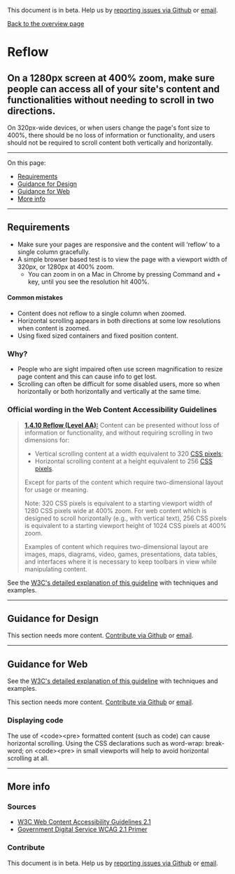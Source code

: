This document is in beta. Help us by [reporting issues via Github](https://github.com/jfhector/accessibility-guidelines) or [email](mailto:jeanfrancois.hector@googlemail.com).

[Back to the overview page](./../index.html)

# Reflow

## On a 1280px screen at 400% zoom, make sure people can access all of your site's content and functionalities without needing to scroll in two directions.

On 320px-wide devices, or when users change the page's font size to 400%, there should be no loss of information or functionality, and users should not be required to scroll content both vertically and horizontally.

---

On this page:

- [Requirements](#requirements)
- [Guidance for Design](#guidance-for-design)
- [Guidance for Web](#guidance-for-web)
- [More info](#more-info)

---

## Requirements

- Make sure your pages are responsive and the content will ‘reflow’ to a single column gracefully.
- A simple browser based test is to view the page with a viewport width of 320px, or 1280px at 400% zoom.
  - You can zoom in on a Mac in Chrome by pressing Command and + key, until you see the resolution hit 400%.

#### Common mistakes

- Content does not reflow to a single column when zoomed.
- Horizontal scrolling appears in both directions at some low resolutions when content is zoomed.
- Using fixed sized containers and fixed position content.

### Why?

- People who are sight impaired often use screen magnification to resize page content and this can cause info to get lost.
- Scrolling can often be difficult for some disabled users, more so when horizontally or both horizontally and vertically at the same time.

### Official wording in the Web Content Accessibility Guidelines

> [**1.4.10 Reflow (Level AA):**](https://www.w3.org/WAI/WCAG21/Understanding/reflow.html) Content can be presented without loss of information or functionality, and without requiring scrolling in two dimensions for:
>
> - Vertical scrolling content at a width equivalent to 320 [CSS pixels](https://www.w3.org/WAI/WCAG21/Understanding/reflow.html#dfn-css-pixel);
> - Horizontal scrolling content at a height equivalent to 256 [CSS pixels](https://www.w3.org/WAI/WCAG21/Understanding/reflow.html#dfn-css-pixel).
>
> Except for parts of the content which require two-dimensional layout for usage or meaning.
>
> Note: 320 CSS pixels is equivalent to a starting viewport width of 1280 CSS pixels wide at 400% zoom. For web content which is designed to scroll horizontally (e.g., with vertical text), 256 CSS pixels is equivalent to a starting viewport height of 1024 CSS pixels at 400% zoom.
>
> Examples of content which requires two-dimensional layout are images, maps, diagrams, video, games, presentations, data tables, and interfaces where it is necessary to keep toolbars in view while manipulating content.

See the [W3C's detailed explanation of this guideline](https://www.w3.org/WAI/WCAG21/Understanding/reflow.html) with techniques and examples.

---

## Guidance for Design

This section needs more content. [Contribute via Github](https://github.com/theappbusiness/accessibility-guidelines/) or [email](mailto:jeanfrancois@theappbusiness.com).

---

## Guidance for Web

See the [W3C's detailed explanation of this guideline](https://www.w3.org/WAI/WCAG21/Understanding/reflow.html) with techniques and examples.

This section needs more content. [Contribute via Github](https://github.com/theappbusiness/accessibility-guidelines/) or [email](mailto:jeanfrancois@theappbusiness.com).

### Displaying code

The use of &lt;code&gt;&lt;pre&gt; formatted content (such as code) can cause horizontal scrolling. Using the CSS declarations such as word-wrap: break-word; on &lt;code&gt;&lt;pre&gt; in small viewports will help to avoid horizontal scrolling at all.

---

## More info

### Sources

- [W3C Web Content Accessibility Guidelines 2.1](https://www.w3.org/TR/WCAG21/)
- [Government Digital Service WCAG 2.1 Primer](https://alphagov.github.io/wcag-primer/)

### Contribute

This document is in beta. Help us by [reporting issues via Github](https://github.com/jfhector/accessibility-guidelines) or [email](mailto:jeanfrancois.hector@googlemail.com).
